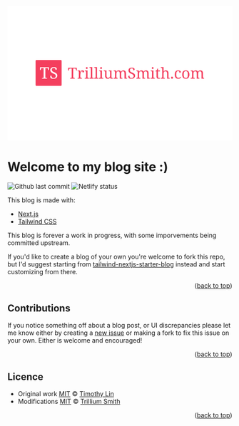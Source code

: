 <a name="readme-top"></a>

![tailwind-nextjs-banner](/public/static/images/twitter-card.png)

# Welcome to my blog site :)

![Github last commit][github-last-commit-shield]
![Netlify status][netlify-shield]

<!-- ![Website](https://img.shields.io/website?url=https%3A%2F%2Ftrilliumsmith.com%2F) -->

This blog is made with:

- [Next.js](https://nextjs.org/)
- [Tailwind CSS](https://tailwindcss.com/)

This blog is forever a work in progress, with some imporvements being committed upstream.

If you'd like to create a blog of your own you're welcome to fork this repo, but I'd suggest starting from [tailwind-nextjs-starter-blog](https://github.com/timlrx/tailwind-nextjs-starter-blog) instead and start customizing from there.

<p align="right">(<a href="#readme-top">back to top</a>)</p>

## Contributions

If you notice something off about a blog post, or UI discrepancies please let me know either by creating a [new issue](https://github.com/Spiteless/trilliumsmith--devsite/issues/new/choose) or making a fork to fix this issue on your own. Either is welcome and encouraged!

<p align="right">(<a href="#readme-top">back to top</a>)</p>

## Licence

- Original work [MIT](https://github.com/timlrx/tailwind-nextjs-starter-blog/blob/main/LICENSE) © [Timothy Lin](https://www.timlrx.com)
- Modifications [MIT](https://github.com/spiteless/trilliumsmith--devsite/blob/main/LICENSE) © [Trillium Smith](http://trilliumsmith.com)

[github-last-commit-shield]: https://img.shields.io/github/last-commit/spiteless/trilliumsmith--devsite?style=for-the-badge
[netlify-shield]: https://img.shields.io/netlify/c3afa8f2-e8c7-4095-bacb-1a5182d9131d?style=for-the-badge

<p align="right">(<a href="#readme-top">back to top</a>)</p>
